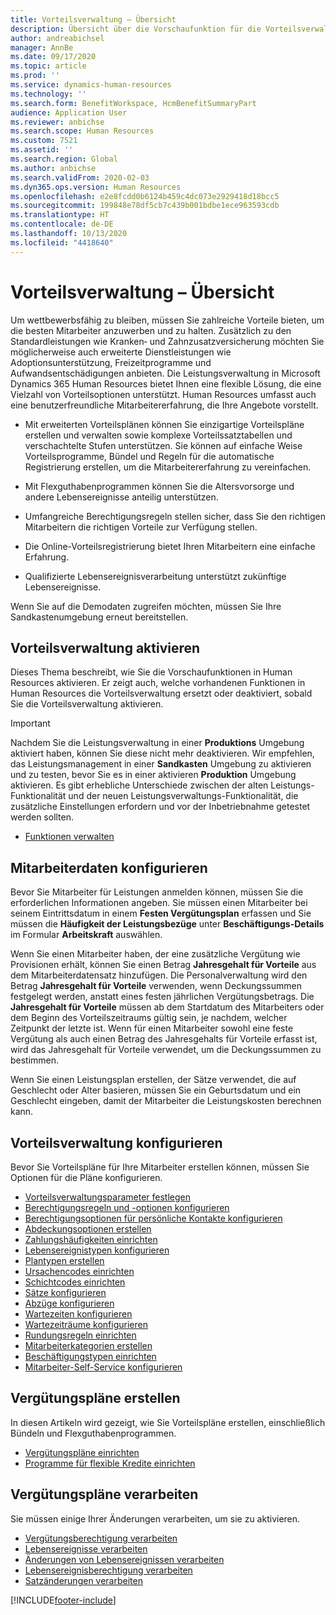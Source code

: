 ```yaml
---
title: Vorteilsverwaltung – Übersicht
description: Übersicht über die Vorschaufunktion für die Vorteilsverwaltung in Dynamics 365 Human Resources. Bieten Sie Ihren Mitarbeitern erweiterte Vorteilsoptionen mit einer benutzerfreundlichen Online-Erfahrung.
author: andreabichsel
manager: AnnBe
ms.date: 09/17/2020
ms.topic: article
ms.prod: ''
ms.service: dynamics-human-resources
ms.technology: ''
ms.search.form: BenefitWorkspace, HcmBenefitSummaryPart
audience: Application User
ms.reviewer: anbichse
ms.search.scope: Human Resources
ms.custom: 7521
ms.assetid: ''
ms.search.region: Global
ms.author: anbichse
ms.search.validFrom: 2020-02-03
ms.dyn365.ops.version: Human Resources
ms.openlocfilehash: e2e8fcdd0b6124b459c4dc073e2929418d18bcc5
ms.sourcegitcommit: 199848e78df5cb7c439b001bdbe1ece963593cdb
ms.translationtype: HT
ms.contentlocale: de-DE
ms.lasthandoff: 10/13/2020
ms.locfileid: "4418640"
---
```

# <a name="benefits-management-overview"></a>Vorteilsverwaltung – Übersicht

Um wettbewerbsfähig zu bleiben, müssen Sie zahlreiche Vorteile bieten, um die besten Mitarbeiter anzuwerben und zu halten. Zusätzlich zu den Standardleistungen wie Kranken‑ und Zahnzusatzversicherung möchten Sie möglicherweise auch erweiterte Dienstleistungen wie Adoptionsunterstützung, Freizeitprogramme und Aufwandsentschädigungen anbieten. Die Leistungsverwaltung in Microsoft Dynamics 365 Human Resources bietet Ihnen eine flexible Lösung, die eine Vielzahl von Vorteilsoptionen unterstützt. Human Resources umfasst auch eine benutzerfreundliche Mitarbeitererfahrung, die Ihre Angebote vorstellt.

- Mit erweiterten Vorteilsplänen können Sie einzigartige Vorteilspläne erstellen und verwalten sowie komplexe Vorteilssatztabellen und verschachtelte Stufen unterstützen. Sie können auf einfache Weise Vorteilsprogramme, Bündel und Regeln für die automatische Registrierung erstellen, um die Mitarbeitererfahrung zu vereinfachen.

- Mit Flexguthabenprogrammen können Sie die Altersvorsorge und andere Lebensereignisse anteilig unterstützen.

- Umfangreiche Berechtigungsregeln stellen sicher, dass Sie den richtigen Mitarbeitern die richtigen Vorteile zur Verfügung stellen.

- Die Online-Vorteilsregistrierung bietet Ihren Mitarbeitern eine einfache Erfahrung.

- Qualifizierte Lebensereignisverarbeitung unterstützt zukünftige Lebensereignisse.

Wenn Sie auf die Demodaten zugreifen möchten, müssen Sie Ihre Sandkastenumgebung erneut bereitstellen.

## <a name="enable-benefits-management"></a>Vorteilsverwaltung aktivieren

Dieses Thema beschreibt, wie Sie die Vorschaufunktionen in Human Resources aktivieren. Er zeigt auch, welche vorhandenen Funktionen in Human Resources die Vorteilsverwaltung ersetzt oder deaktiviert, sobald Sie die Vorteilsverwaltung aktivieren.

> [!IMPORTANT]
> Nachdem Sie die Leistungsverwaltung in einer **Produktions** Umgebung aktiviert haben, können Sie diese nicht mehr deaktivieren. Wir empfehlen, das Leistungsmanagement in einer **Sandkasten** Umgebung zu aktivieren und zu testen, bevor Sie es in einer aktivieren **Produktion** Umgebung aktivieren. Es gibt erhebliche Unterschiede zwischen der alten Leistungs-Funktionalität und der neuen Leistungsverwaltungs-Funktionalität, die zusätzliche Einstellungen erfordern und vor der Inbetriebnahme getestet werden sollten.

- [Funktionen verwalten](hr-admin-manage-features.md)

## <a name="configure-employee-information"></a>Mitarbeiterdaten konfigurieren

Bevor Sie Mitarbeiter für Leistungen anmelden können, müssen Sie die erforderlichen Informationen angeben. Sie müssen einen Mitarbeiter bei seinem Eintrittsdatum in einem **Festen Vergütungsplan** erfassen und Sie müssen die **Häufigkeit der Leistungsbezüge** unter **Beschäftigungs-Details** im Formular **Arbeitskraft** auswählen.

Wenn Sie einen Mitarbeiter haben, der eine zusätzliche Vergütung wie Provisionen erhält, können Sie einen Betrag **Jahresgehalt für Vorteile** aus dem Mitarbeiterdatensatz hinzufügen. Die Personalverwaltung wird den Betrag **Jahresgehalt für Vorteile** verwenden, wenn Deckungssummen festgelegt werden, anstatt eines festen jährlichen Vergütungsbetrags. Die **Jahresgehalt für Vorteile** müssen ab dem Startdatum des Mitarbeiters oder dem Beginn des Vorteilszeitraums gültig sein, je nachdem, welcher Zeitpunkt der letzte ist. Wenn für einen Mitarbeiter sowohl eine feste Vergütung als auch einen Betrag des Jahresgehalts für Vorteile erfasst ist, wird das Jahresgehalt für Vorteile verwendet, um die Deckungssummen zu bestimmen.

Wenn Sie einen Leistungsplan erstellen, der Sätze verwendet, die auf Geschlecht oder Alter basieren, müssen Sie ein Geburtsdatum und ein Geschlecht eingeben, damit der Mitarbeiter die Leistungskosten berechnen kann.

## <a name="configure-benefits-management"></a>Vorteilsverwaltung konfigurieren

Bevor Sie Vorteilspläne für Ihre Mitarbeiter erstellen können, müssen Sie Optionen für die Pläne konfigurieren.

- [Vorteilsverwaltungsparameter festlegen](hr-benefits-setup-parameters.md)
- [Berechtigungsregeln und -optionen konfigurieren](hr-benefits-setup-eligibility-rules.md)
- [Berechtigungsoptionen für persönliche Kontakte konfigurieren](hr-benefits-setup-contact-eligibility-options.md)
- [Abdeckungsoptionen erstellen](hr-benefits-setup-coverage-options.md)
- [Zahlungshäufigkeiten einrichten](hr-benefits-setup-payment-frequencies.md)
- [Lebensereignistypen konfigurieren](hr-benefits-setup-life-event-types.md)
- [Plantypen erstellen](hr-benefits-setup-plan-types.md)
- [Ursachencodes einrichten](hr-benefits-setup-reason-codes.md)
- [Schichtcodes einrichten](hr-benefits-setup-tier-codes.md)
- [Sätze konfigurieren](hr-benefits-setup-rates.md)
- [Abzüge konfigurieren](hr-benefits-setup-deductions.md)
- [Wartezeiten konfigurieren](hr-benefits-setup-waiting-days.md)
- [Wartezeiträume konfigurieren](hr-benefits-setup-waiting-periods.md)
- [Rundungsregeln einrichten](hr-benefits-setup-rounding-rules.md)
- [Mitarbeiterkategorien erstellen](hr-benefits-setup-employment-categories.md)
- [Beschäftigungstypen einrichten](hr-benefits-setup-employment-types.md)
- [Mitarbeiter-Self-Service konfigurieren](hr-benefits-setup-employee-self-service.md)

## <a name="create-benefit-plans"></a>Vergütungspläne erstellen

In diesen Artikeln wird gezeigt, wie Sie Vorteilspläne erstellen, einschließlich Bündeln und Flexguthabenprogrammen.

- [Vergütungspläne einrichten](hr-benefits-plans-setup.md)
- [Programme für flexible Kredite einrichten](hr-benefits-plans-flex-credit-programs.md)

## <a name="process-benefit-plans"></a>Vergütungspläne verarbeiten

Sie müssen einige Ihrer Änderungen verarbeiten, um sie zu aktivieren.

- [Vergütungsberechtigung verarbeiten](hr-benefits-process-enrollment-eligibility.md)
- [Lebensereignisse verarbeiten](hr-benefits-process-life-events.md)
- [Änderungen von Lebensereignissen verarbeiten](hr-benefits-process-life-event-changes.md)
- [Lebensereignisberechtigung verarbeiten](hr-benefits-process-life-event-eligibility.md)
- [Satzänderungen verarbeiten](hr-benefits-process-rate-changes.md)



[!INCLUDE[footer-include](../includes/footer-banner.md)]